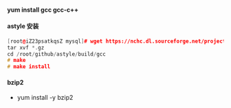 #### yum install gcc gcc-c++
#### astyle 安装
```c++
[root@iZ23psatkqsZ mysql]# wget https://nchc.dl.sourceforge.net/project/astyle/astyle/astyle%203.0.1/astyle_3.0.1_linux.tar.gz
tar xvf *.gz
cd /root/github/astyle/build/gcc
# make
# make install
```
#### bzip2
* yum install -y bzip2

